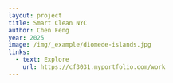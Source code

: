 ```yaml
---
layout: project
title: Smart Clean NYC
author: Chen Feng
year: 2025
image: /img/_example/diomede-islands.jpg
links:
  - text: Explore
    url: https://cf3031.myportfolio.com/work
---
```

